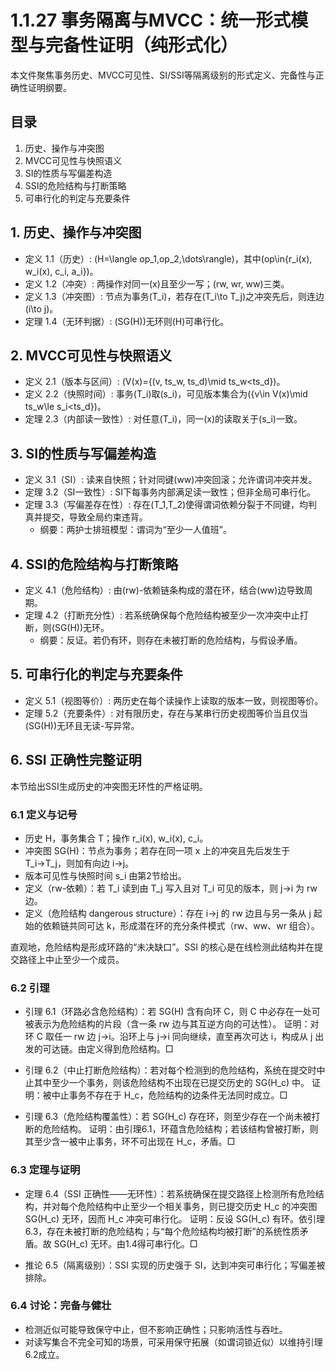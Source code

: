 # 1.1.27 事务隔离与MVCC：统一形式模型与完备性证明（纯形式化）

本文件聚焦事务历史、MVCC可见性、SI/SSI等隔离级别的形式定义、完备性与正确性证明纲要。

## 目录

1. 历史、操作与冲突图
2. MVCC可见性与快照语义
3. SI的性质与写偏差构造
4. SSI的危险结构与打断策略
5. 可串行化的判定与充要条件

## 1. 历史、操作与冲突图

- 定义 1.1（历史）: \(H=\langle op_1,op_2,\dots\rangle\)，其中\(op\in\{r_i(x), w_i(x), c_i, a_i\}\)。
- 定义 1.2（冲突）: 两操作对同一\(x\)且至少一写；\(rw, wr, ww\)三类。
- 定义 1.3（冲突图）: 节点为事务\(T_i\)，若存在\(T_i\to T_j\)之冲突先后，则连边\(i\to j\)。
- 定理 1.4（无环判据）: \(SG(H)\)无环则\(H\)可串行化。

## 2. MVCC可见性与快照语义

- 定义 2.1（版本与区间）: \(V(x)=\{(v, ts_w, ts_d)\mid ts_w<ts_d\}\)。
- 定义 2.2（快照时间）: 事务\(T_i\)取\(s_i\)，可见版本集合为\(\{v\in V(x)\mid ts_w\le s_i<ts_d\}\)。
- 定理 2.3（内部读一致性）: 对任意\(T_i\)，同一\(x\)的读取关于\(s_i\)一致。

## 3. SI的性质与写偏差构造

- 定义 3.1（SI）: 读来自快照；针对同键\(ww\)冲突回滚；允许谓词冲突并发。
- 定理 3.2（SI一致性）: SI下每事务内部满足读一致性；但非全局可串行化。
- 定理 3.3（写偏差存在性）: 存在\(T_1,T_2\)使得谓词依赖分裂于不同键，均判真并提交，导致全局约束违背。
  - 纲要：两护士排班模型：谓词为“至少一人值班”。

## 4. SSI的危险结构与打断策略

- 定义 4.1（危险结构）: 由\(rw\)-依赖链条构成的潜在环，结合\(ww\)边导致周期。
- 定理 4.2（打断充分性）: 若系统确保每个危险结构被至少一次冲突中止打断，则\(SG(H)\)无环。
  - 纲要：反证。若仍有环，则存在未被打断的危险结构，与假设矛盾。

## 5. 可串行化的判定与充要条件

- 定义 5.1（视图等价）: 两历史在每个读操作上读取的版本一致，则视图等价。
- 定理 5.2（充要条件）: 对有限历史，存在与某串行历史视图等价当且仅当\(SG(H)\)无环且无读-写异常。

## 6. SSI 正确性完整证明

本节给出SSI生成历史的冲突图无环性的严格证明。

### 6.1 定义与记号

- 历史 H，事务集合 T；操作 r_i(x), w_i(x), c_i。
- 冲突图 SG(H)：节点为事务；若存在同一项 x 上的冲突且先后发生于 T_i→T_j，则加有向边 i→j。
- 版本可见性与快照时间 s_i 由第2节给出。
- 定义（rw-依赖）：若 T_i 读到由 T_j 写入且对 T_i 可见的版本，则 j→i 为 rw 边。
- 定义（危险结构 dangerous structure）：存在 i→j 的 rw 边且与另一条从 j 起始的依赖链共同可达 k，形成潜在环的充分条件模式（rw、ww、wr 组合）。

直观地，危险结构是形成环路的“未决缺口”。SSI 的核心是在线检测此结构并在提交路径上中止至少一个成员。

### 6.2 引理

- 引理 6.1（环路必含危险结构）：若 SG(H) 含有向环 C，则 C 中必存在一处可被表示为危险结构的片段（含一条 rw 边与其互逆方向的可达性）。
  证明：对环 C 取任一 rw 边 j→i。沿环上与 j→i 同向继续，直至再次可达 i，构成从 j 出发的可达链。由定义得到危险结构。□

- 引理 6.2（中止打断危险结构）：若对每个检测到的危险结构，系统在提交时中止其中至少一个事务，则该危险结构不出现在已提交历史的 SG(H_c) 中。
  证明：被中止事务不存在于 H_c，危险结构的边条件无法同时成立。□

- 引理 6.3（危险结构覆盖性）：若 SG(H_c) 存在环，则至少存在一个尚未被打断的危险结构。
  证明：由引理6.1，环蕴含危险结构；若该结构曾被打断，则其至少含一被中止事务，环不可出现在 H_c，矛盾。□

### 6.3 定理与证明

- 定理 6.4（SSI 正确性——无环性）：若系统确保在提交路径上检测所有危险结构，并对每个危险结构中止至少一个相关事务，则已提交历史 H_c 的冲突图 SG(H_c) 无环，因而 H_c 冲突可串行化。
  证明：反设 SG(H_c) 有环。依引理6.3，存在未被打断的危险结构；与“每个危险结构均被打断”的系统性质矛盾。故 SG(H_c) 无环。由1.4得可串行化。□

- 推论 6.5（隔离级别）：SSI 实现的历史强于 SI，达到冲突可串行化；写偏差被排除。

### 6.4 讨论：完备与健壮

- 检测近似可能导致保守中止，但不影响正确性；只影响活性与吞吐。
- 对读写集合不完全可知的场景，可采用保守拓展（如谓词锁近似）以维持引理6.2成立。

